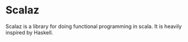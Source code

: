 # Scalaz
Scalaz is a library for doing functional programming in scala.  It is heavily inspired by Haskell.
